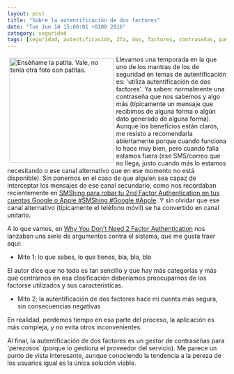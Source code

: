 ```yaml
---
layout: post
title: "Sobre la autentificación de dos factores"
date: "Tue Jun 14 15:00:01 +0100 2016"
category: seguridad
tags: [seguridad, autentificación, 2fa, dos, factores, contraseñas, passwords, claves]
---
```






<a href="https://www.flickr.com/photos/fernand0/4210288217" title="Enséñame la patita. Vale, no tenía otra foto con patitas."><img src="https://c1.staticflickr.com/3/2767/4210288217_50a0012283_m.jpg" width="240"  alt="Enséñame la patita. Vale, no tenía otra foto con patitas." style="float:left; margin:5px"></a>
Llevamos una temporada en la que uno de los mantras de los de seguridad en temas de autentificación es: 'utiliza autentificación de dos factores'. Ya saben: normalmente una contraseña que nos sabemos y algo más (típicamente un mensaje que recibimos de alguna forma o algún dato generado de alguna forma). 
Aunque los beneficios están claros, me resisto a recomendarla abiertamente porque cuando funciona lo hace muy bien, pero cuando falla estamos fuera (ese SMS/correo que no llega, justo cuando más lo estamos necesitando o ese canal alternativo que en ese momento no está disponible). Sin ponernos en el caso de que alguien sea capaz de interceptar los mensajes de ese canal secundario, como nos recordaban recientemente en [SMShing para robar tu 2nd Factor Authentication en tus cuentas Google o Apple #SMShing #Google #Apple](http://www.elladodelmal.com/2016/06/smshing-para-robar-tu-2nd-factor.html). Y sin olvidar que ese canal alternativo (típicamente el teléfono móvil) se ha convertido en canal unitario.

A lo que vamos, en [Why You Don't Need 2 Factor Authentication](http://sakurity.com/blog/2015/07/18/2fa.html) nos lanzaban una serie de argumentos contra el sistema, que me gusta traer aquí:

* Mito 1: lo que sabes, lo que tienes, bla, bla, bla

El autor dice que no todo es tan sencillo y que hay más categorías y más que centrarnos en esa clasificación deberíamos preocuparnos de los factorse utilizados y sus características.

* Mito 2: la autentificación de dos factores hace mi cuenta más segura, sin consecuencias negativas

En realidad, perdemos tiempo en esa parte del proceso, la aplicación es más compleja, y no evita otros inconvenientes.

Al final, la autentificación de dos factores es un gestor de contraseñas para 'perezosos' (porque lo gestiona el proveedor del servicio). 
Me parece un punto de vista interesante, aunque conociendo la tendencia a la pereza de los usuarios igual es la única solución viable.
